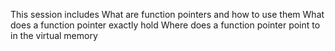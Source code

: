 This session includes What are function pointers and how to use them
What does a function pointer exactly hold
Where does a function pointer point to in the virtual memory
